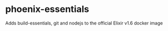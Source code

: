 # phoenix-essentials
Adds build-essentials, git and nodejs to the official Elixir v1.6 docker image

